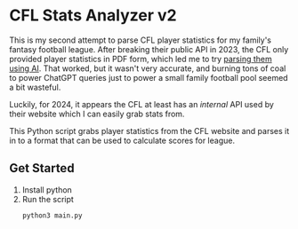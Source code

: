 # CFL Stats Analyzer v2

This is my second attempt to parse CFL player statistics for my family's fantasy football league. After breaking their public API in 2023, the CFL only provided player statistics in PDF form, which led me to try [parsing them using AI](https://github.com/DeanKertai/cfl-pdf-extractor). That worked, but it wasn't very accurate, and burning tons of coal to power ChatGPT queries just to power a small family football pool seemed a bit wasteful.

Luckily, for 2024, it appears the CFL at least has an _internal_ API used by their website which I can easily grab stats from.

This Python script grabs player statistics from the CFL website and parses it in to a format that can be used to calculate scores for league.

## Get Started

1. Install python
1. Run the script
   ```bash
   python3 main.py
   ```
